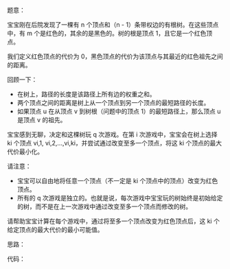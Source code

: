 题意：

宝宝刚在后院发现了一棵有 n 个顶点和（n - 1）条带权边的有根树。在这些顶点中，有 m 个是红色的，其余的是黑色的。树的根是顶点 1，且它是一个红色顶点。

我们定义红色顶点的代价为 0，黑色顶点的代价为该顶点与其最近的红色祖先之间的距离。

回顾一下：
- 在树上，路径的长度是该路径上所有边的权重之和。
- 两个顶点之间的距离是树上从一个顶点到另一个顶点的最短路径的长度。
- 如果顶点 u 在从顶点 v 到树根（问题中的顶点 1）的最短路径上，那么顶点 u 是顶点 v 的祖先。

宝宝感到无聊，决定和这棵树玩 q 次游戏。在第 i 次游戏中，宝宝会在树上选择 ki 个顶点 vi,1, vi,2,...,vi,ki，并尝试通过改变至多一个顶点，将这 ki 个顶点的最大代价最小化。

请注意：
- 宝宝可以自由地将任意一个顶点（不一定是 ki 个顶点中的顶点）改变为红色顶点。
- 所有的 q 次游戏是独立的。也就是说，每次游戏中宝宝玩的树始终是初始给定的树，而不是在上一次游戏中通过改变至多一个顶点而修改的树。

请帮助宝宝计算在每个游戏中，通过将至多一个顶点改变为红色顶点后，这 ki 个给定顶点的最大代价的最小可能值。

思路：

代码：

